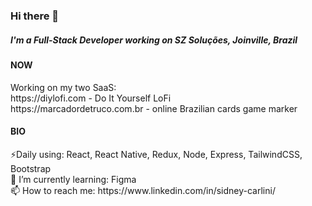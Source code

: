 ### Hi there 👋

<h5>I'm a Full-Stack Developer working on SZ Soluções, Joinville, Brazil</h5>

<h4>NOW</h4>
Working on my two SaaS:<br>
https://diylofi.com - Do It Yourself LoFi<br>
https://marcadordetruco.com.br - online Brazilian cards game marker 

<h4>BIO</h4>
⚡Daily using: React, React Native, Redux, Node, Express, TailwindCSS, Bootstrap <br>
🌱 I’m currently learning: Figma <br>
📫 How to reach me: https://www.linkedin.com/in/sidney-carlini/
<!--
**Sidneycarlinijr/Sidneycarlinijr** is a ✨ _special_ ✨ repository because its `README.md` (this file) appears on your GitHub profile.

Here are some ideas to get you started:


- 👯 I’m looking to collaborate on ...
- 🤔 I’m looking for help with ...
- 💬 Ask me about ...
- 📫 How to reach me: ...
- 😄 Pronouns: ...
- ⚡ Fun fact: ...
-->
